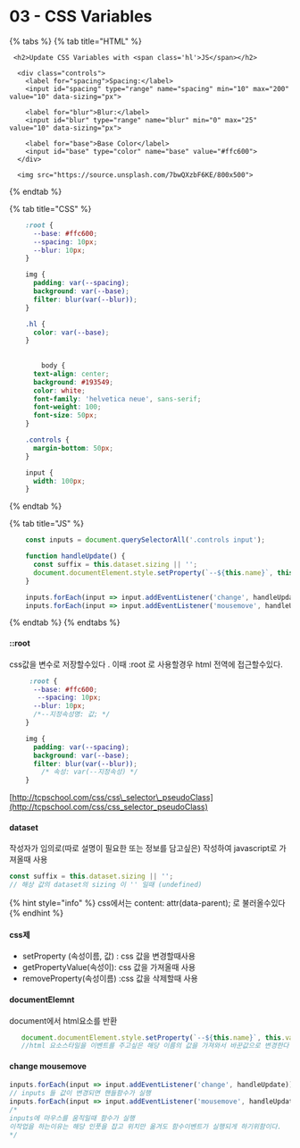 # 03 - CSS Variables

{% tabs %}
{% tab title="HTML" %}
```markup
 <h2>Update CSS Variables with <span class='hl'>JS</span></h2>

  <div class="controls">
    <label for="spacing">Spacing:</label>
    <input id="spacing" type="range" name="spacing" min="10" max="200" value="10" data-sizing="px">

    <label for="blur">Blur:</label>
    <input id="blur" type="range" name="blur" min="0" max="25" value="10" data-sizing="px">

    <label for="base">Base Color</label>
    <input id="base" type="color" name="base" value="#ffc600">
  </div>

  <img src="https://source.unsplash.com/7bwQXzbF6KE/800x500">

```
{% endtab %}

{% tab title="CSS" %}
```css
    :root {
      --base: #ffc600;
      --spacing: 10px;
      --blur: 10px;
    }

    img {
      padding: var(--spacing);
      background: var(--base);
      filter: blur(var(--blur));
    }

    .hl {
      color: var(--base);
    }
    
    
        body {
      text-align: center;
      background: #193549;
      color: white;
      font-family: 'helvetica neue', sans-serif;
      font-weight: 100;
      font-size: 50px;
    }

    .controls {
      margin-bottom: 50px;
    }

    input {
      width: 100px;
    }
```
{% endtab %}

{% tab title="JS" %}
```javascript
    const inputs = document.querySelectorAll('.controls input');

    function handleUpdate() {
      const suffix = this.dataset.sizing || '';
      document.documentElement.style.setProperty(`--${this.name}`, this.value + suffix);
    }

    inputs.forEach(input => input.addEventListener('change', handleUpdate));
    inputs.forEach(input => input.addEventListener('mousemove', handleUpdate));
```
{% endtab %}
{% endtabs %}

#### ::root

css값을 변수로 저장할수있다 . 이때 :root 로 사용할경우 html 전역에 접근할수있다.

```css
     :root {
      --base: #ffc600;
       --spacing: 10px;
      --blur: 10px;
      /*--지정속성명: 값; */
    }

    img {
      padding: var(--spacing);
      background: var(--base);
      filter: blur(var(--blur));
        /* 속성: var(--지정속성) */
    }
```

[http://tcpschool.com/css/css\_selector\_pseudoClass](http://tcpschool.com/css/css_selector_pseudoClass)

#### dataset

작성자가 임의로\(따로 설명이 필요한 또는 정보를 담고싶은\) 작성하여 javascript로 가져올때 사용

```javascript
const suffix = this.dataset.sizing || '';
// 해상 값의 dataset의 sizing 이 '' 일때 (undefined)
```

{% hint style="info" %}
css에서는 content: attr\(data-parent\); 로 불러올수있다
{% endhint %}

#### css제

* setProperty \(속성이름, 값\) : css 값을 변경할때사용
* getPropertyValue\(속성이\): css 값을 가져올때 사용
* removeProperty\(속성이름\) :css 값을 삭제할때 사용

#### documentElemnt

document에서 html요소를 반환

```javascript
   document.documentElement.style.setProperty(`--${this.name}`, this.value + suffix);
   //html 요소스타일을 이벤트를 주고싶은 해당 이름의 값을 가져와서 바꾼값으로 변경한다
```

#### change mousemove

```javascript
inputs.forEach(input => input.addEventListener('change', handleUpdate));
// inputs 들 값이 변경되면 핸들함수가 실행
inputs.forEach(input => input.addEventListener('mousemove', handleUpdate));
/*
inputs에 마우스를 움직일때 함수가 실행
이작업을 하는이유는 해당 인풋을 잡고 위치만 옮겨도 함수이벤트가 실행되게 하기위함이다.
*/
```



